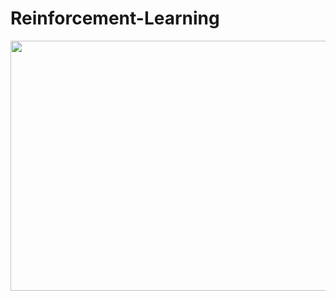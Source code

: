 # Reinforcement-Learning





<img src="https://user-images.githubusercontent.com/71375214/171860166-ba71d337-9d63-40ce-b516-60767c5f691d.gif" height='400' width='6000'/>

